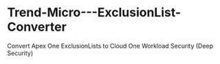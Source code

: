 # Trend-Micro---ExclusionList-Converter
Convert Apex One ExclusionLists to Cloud One Workload Security (Deep Security)
